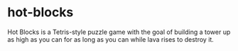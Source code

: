 # hot-blocks
 Hot Blocks is a Tetris-style puzzle game with the goal of building a tower up as high as you can for as long as you can while lava rises to destroy it.
